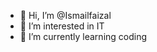 - 👋 Hi, I’m @Ismailfaizal
- 👀 I’m interested in IT
- 🌱 I’m currently learning coding


<!---
Ismailfaizal/Ismailfaizal is a ✨ special ✨ repository because its `README.md` (this file) appears on your GitHub profile.
You can click the Preview link to take a look at your changes.
--->

